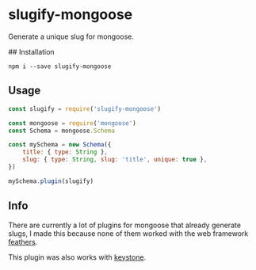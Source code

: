 # slugify-mongoose
Generate a unique slug for mongoose.

## Installation
```
npm i --save slugify-mongoose
```

## Usage
``` js
const slugify = require('slugify-mongoose')

const mongoose = require('mongoose')
const Schema = mongoose.Schema

const mySchema = new Schema({
	title: { type: String },
	slug: { type: String, slug: 'title', unique: true },
})

mySchema.plugin(slugify)
```

## Info
There are currently a lot of plugins for mongoose that already generate slugs,
I made this because none of them worked with the web framework [feathers](https://feathersjs.com/).

This plugin was also works with [keystone](http://keystonejs.com/).
